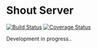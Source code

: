 # Shout Server

[![Build Status](https://travis-ci.org/nabilanam/shout-server.svg?branch=master)](https://travis-ci.org/nabilanam/shout-server)
[![Coverage Status](https://coveralls.io/repos/github/nabilanam/shout-server/badge.svg?branch=master)](https://coveralls.io/github/nabilanam/shout-server?branch=master)

Development in progress..
